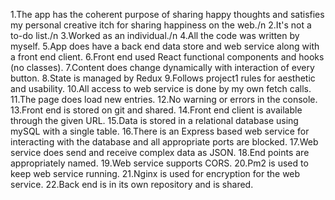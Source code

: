1.The app has the coherent purpose of sharing happy thoughts and satisfies my personal creative itch for sharing happiness on the web./n
2.It's not a to-do list./n
3.Worked as an individual./n
4.All the code was written by myself.
5.App does have a back end data store and web service along with a front end client.
6.Front end used React functional components and hooks (no classes).
7.Content does change dynamically with interaction of every button.
8.State is managed by Redux
9.Follows project1 rules for aesthetic and usability.
10.All access to web service is done by my own fetch calls.
11.The page does load new entries.
12.No warning or errors in the console.
13.Front end is stored on git and shared.
14.Front end client is available through the given URL.
15.Data is stored in a relational database using mySQL with a single table.
16.There is an Express based web service for interacting with the database and all appropriate ports are blocked.
17.Web service does send and receive complex data as JSON.
18.End points are appropriately named.
19.Web service supports CORS.
20.Pm2 is used to keep web service running.
21.Nginx is used for encryption for the web service.
22.Back end is in its own repository and is shared.

